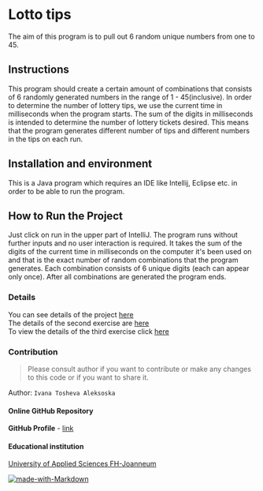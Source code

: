 # Lotto tips

The aim of this program is to pull out 6 random unique numbers from one to 45.

## Instructions

This program should create a certain amount of combinations
that consists of 6 randomly generated numbers in the
range of 1 - 45(inclusive).  In order to determine the
number of lottery tips, we use the current time in
milliseconds when the program starts. The sum of the
digits in milliseconds is intended to determine the
number of lottery tickets desired. This means that the program
generates different number of tips and different numbers in the
tips on each run.

## Installation and environment

This is a Java program which requires an IDE like Intellij,
Eclipse etc. in order to be able to run the program.

## How to Run the Project

Just click on run in the upper part of IntelliJ.
The program runs without further inputs and no user interaction
is required. It takes the sum of the digits of the current
time in milliseconds on the computer it's been used on
and that is the exact number of random combinations that
the program generates. Each combination consists of 6 unique
digits (each can appear only once).
After all combinations are generated the program ends.

### Details

You can see details of the project [here](exercise1.md)  
The details of the second exercise are [here](exercise2.md)  
To view the details of the third exercise click [here](exercise3.md) 

### Contribution

>Please consult author if you want to contribute or make any
>changes to this code or if you want to share it.

Author: ```Ivana Tosheva Aleksoska```

#### Online GitHub Repository  

**GitHub Profile** - [link](https://github.com/ivana-toshevaaleksoska)  

#### Educational institution  

[University of Applied Sciences FH-Joanneum](https://www.fh-joanneum.at/)  


[![made-with-Markdown](https://img.shields.io/badge/Made%20with-Markdown-1f425f.svg)](http://commonmark.org)
